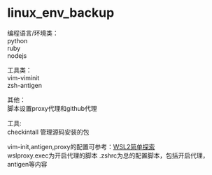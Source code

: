 # linux_env_backup
编程语言/环境类：  
python  
ruby  
nodejs  

工具类：  
vim-viminit  
zsh-antigen  

其他：  
脚本设置proxy代理和github代理 

工具:  
checkintall  管理源码安装的包

vim-init,antigen,proxy的配置可参考：[WSL2简单探索](https://blog.csdn.net/m0_37565736/article/details/123453344)  
wslproxy.exec为开启代理的脚本
.zshrc为总的配置脚本，包括开启代理，antigen等内容